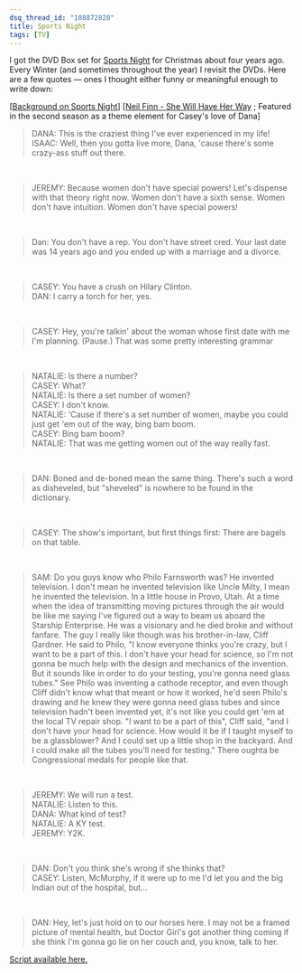 ```yaml
---
dsq_thread_id: "108872828" 
title: Sports Night
tags: [TV]
---
```


I got the DVD Box set for [Sports Night](http://www.amazon.com/Sports-Night-Complete-Boxed-Set/dp/B00006IRH9/ref=pd_bbs_sr_1?ie=UTF8&s=dvd&qid=1199217769&sr=8-1) for Christmas about four years ago. Every Winter (and sometimes throughout the year) I revisit the DVDs. Here are a few quotes — ones I thought either funny or meaningful enough to write down:

[[Background on Sports Night](http://en.wikipedia.org/wiki/Sports_Night)]
[[Neil Finn - She Will Have Her Way](http://youtube.com/watch?v=2rcKosVvpLY) ; Featured in the second season as a theme element for Casey's love of Dana]

> DANA: This is the craziest thing I've ever experienced in my life!  
> ISAAC: Well, then you gotta live more, Dana, 'cause there's some crazy-ass stuff out there.

​

> JEREMY: Because women don't have special powers! Let's dispense with that theory right now. Women don't have a sixth sense. Women don't have intuition. Women don't have special powers!

​

> Dan: You don't have a rep. You don't have street cred. Your last date was 14 years ago and you ended up with a marriage and a divorce.

​

> CASEY: You have a crush on Hilary Clinton.  
> DAN: I carry a torch for her, yes.

​

> CASEY: Hey, you're talkin' about the woman whose first date with me I'm planning. (Pause.) That was some pretty interesting grammar

​

> NATALIE: Is there a number?  
> CASEY: What?  
> NATALIE: Is there a set number of women?  
> CASEY: I don't know.  
> NATALIE: 'Cause if there's a set number of women, maybe you could just get 'em out of the way, bing bam boom.  
> CASEY: Bing bam boom?  
> NATALIE: That was me getting women out of the way really fast.  

​

> DAN: Boned and de-boned mean the same thing. There's such a word as disheveled, but "sheveled" is nowhere to be found in the dictionary.

​

> CASEY: The show's important, but first things first: There are bagels on that table.

​

> SAM: Do you guys know who Philo Farnsworth was? He invented television. I don't mean he invented television like Uncle Milty, I mean he invented the television. In a little house in Provo, Utah. At a time when the idea of transmitting moving pictures through the air would be like me saying I've figured out a way to beam us aboard the Starship Enterprise. He was a visionary and he died broke and without fanfare. The guy I really like though was his brother-in-law, Cliff Gardner. He said to Philo, "I know everyone thinks you're crazy, but I want to be a part of this. I don't have your head for science, so I'm not gonna be much help with the design and mechanics of the invention. But it sounds like in order to do your testing, you're gonna need glass tubes." See Philo was inventing a cathode receptor, and even though Cliff didn't know what that meant or how it worked, he'd seen Philo's drawing and he knew they were gonna need glass tubes and since television hadn't been invented yet, it's not like you could get 'em at the local TV repair shop. "I want to be a part of this", Cliff said, "and I don't have your head for science. How would it be if I taught myself to be a glassblower? And I could set up a little shop in the backyard. And I could make all the tubes you'll need for testing." There oughta be Congressional medals for people like that.

​

> JEREMY: We will run a test.  
> NATALIE: Listen to this.  
> DANA: What kind of test?  
> NATALIE: A KY test.  
> JEREMY: Y2K.

​

> DAN: Don't you think she's wrong if she thinks that?  
> CASEY: Listen, McMurphy, if it were up to me I'd let you and the big Indian out of the hospital, but…

​

> DAN: Hey, let's just hold on to our horses here. I may not be a framed picture of mental health, but Doctor Girl's got another thing coming if she think I'm gonna go lie on her couch and, you know, talk to her.

[Script available here.](http://sportsnight.tktv.net/)